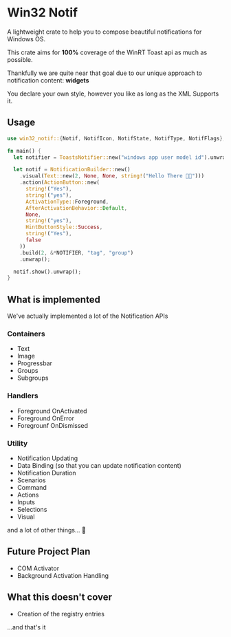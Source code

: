 # Win32 Notif

A lightweight crate to help you to compose beautiful notifications for Windows OS.

This crate aims for **100%** coverage of the WinRT Toast api as much as possible.

Thankfully we are quite near that goal due to our unique approach to notification content: **widgets**

You declare your own style, however you like as long as the XML Supports it.

## Usage

```rust
use win32_notif::{Notif, NotifIcon, NotifState, NotifType, NotifFlags};

fn main() {
  let notifier = ToastsNotifier::new("windows app user model id").unwrap();

  let notif = NotificationBuilder::new()
    .visual(Text::new(2, None, None, string!("Hello There 👋🏼")))
    .action(ActionButton::new(
      string!("Yes"),
      string!("yes"),
      ActivationType::Foreground,
      AfterActivationBehavior::Default,
      None,
      string!("yes"),
      HintButtonStyle::Success,
      string!("Yes"),
      false
    ))
    .build(2, &*NOTIFIER, "tag", "group")
    .unwrap();

  notif.show().unwrap();
}
```

## What is implemented

We've actually implemented a lot of the Notification APIs

### Containers

- Text
- Image
- Progressbar
- Groups
- Subgroups

### Handlers

- Foreground OnActivated
- Foreground OnError
- Foregrounf OnDismissed

### Utility

- Notification Updating
- Data Binding (so that you can update notification content)
- Notification Duration
- Scenarios
- Command
- Actions
- Inputs
- Selections
- Visual

and a lot of other things... 🎉

## Future Project Plan

- COM Activator
- Background Activation Handling

## What this doesn't cover

- Creation of the registry entries

...and that's it
